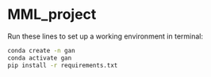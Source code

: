 # MML_project

Run these lines to set up a working environment in terminal:
```bash
conda create -n gan
conda activate gan
pip install -r requirements.txt
```
